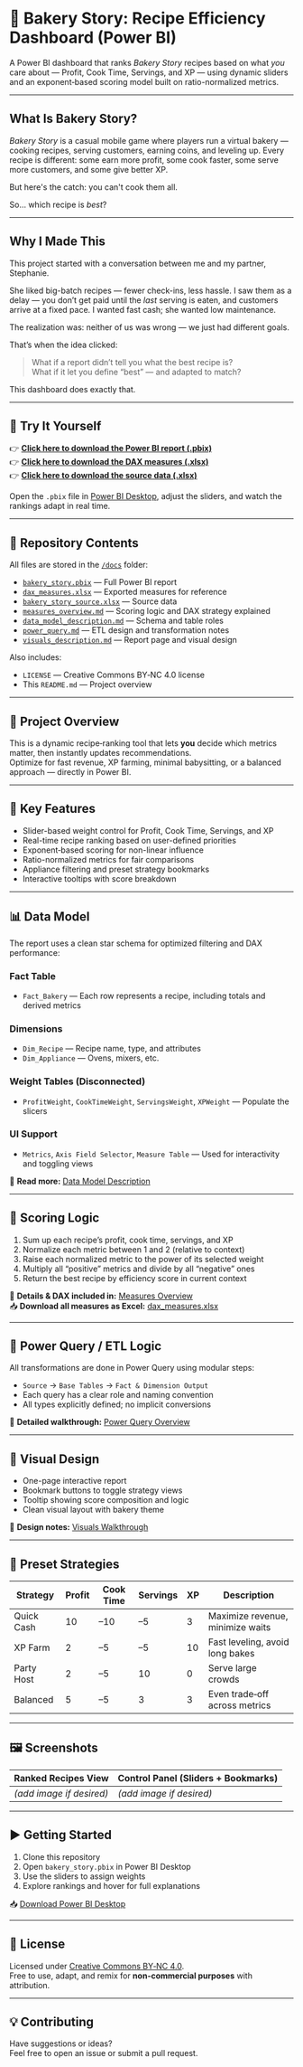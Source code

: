 # 🍰 Bakery Story: Recipe Efficiency Dashboard (Power BI)

A Power BI dashboard that ranks *Bakery Story* recipes based on what *you* care about — Profit, Cook Time, Servings, and XP — using dynamic sliders and an exponent‑based scoring model built on ratio-normalized metrics.

---

## What Is Bakery Story?

*Bakery Story* is a casual mobile game where players run a virtual bakery — cooking recipes, serving customers, earning coins, and leveling up. Every recipe is different: some earn more profit, some cook faster, some serve more customers, and some give better XP.

But here's the catch: you can't cook them all.

So… which recipe is *best*?

---

## Why I Made This

This project started with a conversation between me and my partner, Stephanie.

She liked big-batch recipes — fewer check-ins, less hassle. I saw them as a delay — you don’t get paid until the *last* serving is eaten, and customers arrive at a fixed pace. I wanted fast cash; she wanted low maintenance.

The realization was: neither of us was wrong — we just had different goals.

That’s when the idea clicked:

> What if a report didn’t tell you what the best recipe is?  
> What if it let you define “best” — and adapted to match?

This dashboard does exactly that.

---

## 🔽 Try It Yourself

👉 **[Click here to download the Power BI report (.pbix)](https://raw.githubusercontent.com/Nicholas-BI/bakery-efficiency-score/main/docs/bakery_story.pbix)**  
👉 **[Click here to download the DAX measures (.xlsx)](https://raw.githubusercontent.com/Nicholas-BI/bakery-efficiency-score/main/docs/dax_measures.xlsx)**  
👉 **[Click here to download the source data (.xlsx)](https://raw.githubusercontent.com/Nicholas-BI/bakery-efficiency-score/main/docs/bakery_story_source.xlsx)**

Open the `.pbix` file in [Power BI Desktop](https://powerbi.microsoft.com/desktop), adjust the sliders, and watch the rankings adapt in real time.

---

## 📁 Repository Contents

All files are stored in the [`/docs`](./docs/) folder:

- [`bakery_story.pbix`](./docs/bakery_story.pbix) — Full Power BI report  
- [`dax_measures.xlsx`](./docs/dax_measures.xlsx) — Exported measures for reference  
- [`bakery_story_source.xlsx`](./docs/bakery_story_source.xlsx) — Source data  
- [`measures_overview.md`](./docs/measures_overview.md) — Scoring logic and DAX strategy explained  
- [`data_model_description.md`](./docs/data_model_description.md) — Schema and table roles  
- [`power_query.md`](./docs/power_query.md) — ETL design and transformation notes  
- [`visuals_description.md`](./docs/visuals_description.md) — Report page and visual design  

Also includes:
- `LICENSE` — Creative Commons BY‑NC 4.0 license  
- This `README.md` — Project overview

---

## 🧠 Project Overview

This is a dynamic recipe‑ranking tool that lets **you** decide which metrics matter, then instantly updates recommendations.  
Optimize for fast revenue, XP farming, minimal babysitting, or a balanced approach — directly in Power BI.

---

## 🔧 Key Features

- Slider-based weight control for Profit, Cook Time, Servings, and XP  
- Real-time recipe ranking based on user-defined priorities  
- Exponent‑based scoring for non-linear influence  
- Ratio-normalized metrics for fair comparisons  
- Appliance filtering and preset strategy bookmarks  
- Interactive tooltips with score breakdown

---

## 📊 Data Model

The report uses a clean star schema for optimized filtering and DAX performance:

### Fact Table  
- `Fact_Bakery` — Each row represents a recipe, including totals and derived metrics

### Dimensions  
- `Dim_Recipe` — Recipe name, type, and attributes  
- `Dim_Appliance` — Ovens, mixers, etc.

### Weight Tables (Disconnected)  
- `ProfitWeight`, `CookTimeWeight`, `ServingsWeight`, `XPWeight` — Populate the slicers

### UI Support  
- `Metrics`, `Axis Field Selector`, `Measure Table` — Used for interactivity and toggling views

📄 **Read more:** [Data Model Description](./docs/data_model_description.md)

---

## 🧮 Scoring Logic

1. Sum up each recipe’s profit, cook time, servings, and XP  
2. Normalize each metric between 1 and 2 (relative to context)  
3. Raise each normalized metric to the power of its selected weight  
4. Multiply all “positive” metrics and divide by all “negative” ones  
5. Return the best recipe by efficiency score in current context  

📄 **Details & DAX included in:** [Measures Overview](./docs/measures_overview.md)  
📥 **Download all measures as Excel:** [dax_measures.xlsx](https://raw.githubusercontent.com/Nicholas-BI/bakery-efficiency-score/main/docs/dax_measures.xlsx)

---

## 🧼 Power Query / ETL Logic

All transformations are done in Power Query using modular steps:  
- `Source` → `Base Tables` → `Fact & Dimension Output`  
- Each query has a clear role and naming convention  
- All types explicitly defined; no implicit conversions

📄 **Detailed walkthrough:** [Power Query Overview](./docs/power_query.md)

---

## 🎨 Visual Design

- One-page interactive report  
- Bookmark buttons to toggle strategy views  
- Tooltip showing score composition and logic  
- Clean visual layout with bakery theme

📄 **Design notes:** [Visuals Walkthrough](./docs/visuals_description.md)

---

## 🎯 Preset Strategies

| Strategy     | Profit | Cook Time | Servings | XP | Description                       |
|--------------|--------|-----------|----------|----|-----------------------------------|
| Quick Cash   | 10     | –10       | –5       | 3  | Maximize revenue, minimize waits  |
| XP Farm      | 2      | –5        | –5       | 10 | Fast leveling, avoid long bakes   |
| Party Host   | 2      | –5        | 10       | 0  | Serve large crowds                |
| Balanced     | 5      | –5        | 3        | 3  | Even trade‑off across metrics     |

---

## 🖼️ Screenshots

| Ranked Recipes View                             | Control Panel (Sliders + Bookmarks)           |
|--------------------------------------------------|-----------------------------------------------|
| *(add image if desired)*                         | *(add image if desired)*                      |

---

## ▶️ Getting Started

1. Clone this repository  
2. Open `bakery_story.pbix` in Power BI Desktop  
3. Use the sliders to assign weights  
4. Explore rankings and hover for full explanations

📥 [Download Power BI Desktop](https://powerbi.microsoft.com/desktop)

---

## 📄 License

Licensed under [Creative Commons BY‑NC 4.0](./LICENSE).  
Free to use, adapt, and remix for **non-commercial purposes** with attribution.

---

## 💡 Contributing

Have suggestions or ideas?  
Feel free to open an issue or submit a pull request.
